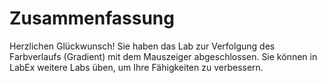 # Zusammenfassung

Herzlichen Glückwunsch! Sie haben das Lab zur Verfolgung des Farbverlaufs (Gradient) mit dem Mauszeiger abgeschlossen. Sie können in LabEx weitere Labs üben, um Ihre Fähigkeiten zu verbessern.
